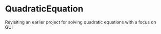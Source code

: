 # QuadraticEquation
Revisiting an earlier project for solving quadratic equations with a focus on GUI
